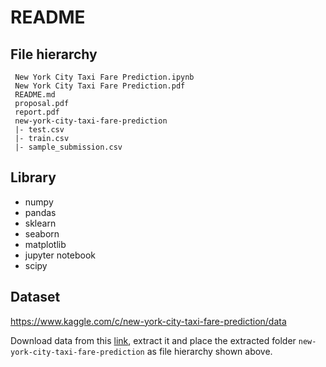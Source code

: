 # README

## File hierarchy

	 New York City Taxi Fare Prediction.ipynb
	 New York City Taxi Fare Prediction.pdf
	 README.md
	 proposal.pdf
	 report.pdf
	 new-york-city-taxi-fare-prediction
     |- test.csv
     |- train.csv
     |- sample_submission.csv 

## Library
- numpy
- pandas
- sklearn
- seaborn
- matplotlib
- jupyter notebook
- scipy

## Dataset

https://www.kaggle.com/c/new-york-city-taxi-fare-prediction/data

Download data from this [link](https://www.kaggle.com/c/10170/download-all), extract it and place the extracted folder `new-york-city-taxi-fare-prediction` as file hierarchy shown above.
